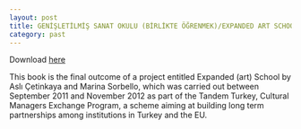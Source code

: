 ```yaml
---
layout: post
title: GENİŞLETİLMİŞ SANAT OKULU (BİRLİKTE ÖĞRENMEK)/EXPANDED ART SCHOOL (LEARNING TOGETHER)
category: past
---
```


Download [here](/public/files/expanded_final_corrected2.pdf)

This book is the final outcome of a project entitled Expanded (art) School by Aslı Çetinkaya and Marina Sorbello, which was carried out between September 2011 and November 2012 as part of the Tandem Turkey, Cultural Managers Exchange Program, a scheme aiming at building long term partnerships among institutions in Turkey and the EU.
